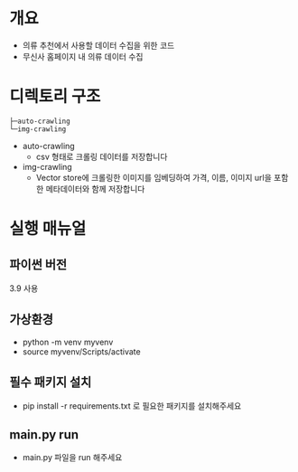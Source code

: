 # 개요 
- 의류 추천에서 사용할 데이터 수집을 위한 코드
- 무신사 홈페이지 내 의류 데이터 수집

# 디렉토리 구조 
```shell
├─auto-crawling
└─img-crawling
```
- auto-crawling 
  - csv 형태로 크롤링 데이터를 저장합니다
- img-crawling
  - Vector store에 크롤링한 이미지를 임베딩하여 가격, 이름, 이미지 url을 포함한 메타데이터와 함께 저장합니다
  

# 실행 매뉴얼
## 파이썬 버전 
3.9 사용
## 가상환경
- python -m venv myvenv
- source myvenv/Scripts/activate
## 필수 패키지 설치
- pip install -r requirements.txt 로 필요한 패키지를 설치해주세요
## main.py run
- main.py 파일을 run 해주세요

